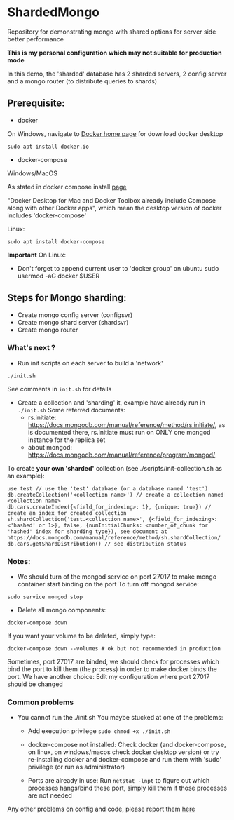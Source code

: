 # ShardedMongo
Repository for demonstrating mongo with shared options for server side better performance

**This is my personal configuration which may not suitable for production mode**

In this demo, the 'sharded' database has 2 sharded servers, 2 config server and a mongo router (to distribute queries to shards)

## Prerequisite:
- docker

On Windows, navigate to [Docker home page](https://www.docker.com/products/docker-desktop) for download docker desktop
```
sudo apt install docker.io
```

- docker-compose

Windows/MacOS

As stated in docker compose install [page](https://docs.docker.com/compose/install/)

"Docker Desktop for Mac and Docker Toolbox already include Compose along with other Docker apps", which mean the desktop version of docker includes 'docker-compose'

Linux:
```
sudo apt install docker-compose
```
**Important**
On Linux:
- Don't forget to append current user to 'docker group' on ubuntu
sudo usermod -aG docker $USER

## Steps for Mongo sharding:
- Create mongo config server (configsvr)
- Create mongo shard server (shardsvr)
- Create mongo router

### What's next ?
- Run init scripts on each server to build a 'network'
```
./init.sh
```
See comments in ```init.sh``` for details

- Create a collection and 'sharding' it, example have already run in ```./init.sh```
  Some referred documents:
  - rs.initiate: https://docs.mongodb.com/manual/reference/method/rs.initiate/, as is documented there, rs.initiate must run on ONLY one mongod instance for the replica set
  - about mongod: https://docs.mongodb.com/manual/reference/program/mongod/

To create **your own 'sharded'** collection (see ./scripts/init-collection.sh as an example):

```
use test // use the 'test' database (or a database named 'test')
db.createCollection('<collection name>') // create a collection named <collection name>
db.cars.createIndex({<field_for_indexing>: 1}, {unique: true}) // create an index for created collection
sh.shardCollection('test.<collection name>', {<field_for_indexing>: <'hashed' or 1>}, false, {numInitialChunks: <number_of_chunk for 'hashed' index for sharding type}), see document at https://docs.mongodb.com/manual/reference/method/sh.shardCollection/
db.cars.getShardDistribution() // see distribution status
```
### Notes:
- We should turn of the mongod service on port 27017 to make mongo container start binding on the port
To turn off mongod service:
```
sudo service mongod stop
```

- Delete all mongo components:
```
docker-compose down
```

If you want your volume to be deleted, simply type:

```
docker-compose down --volumes # ok but not recommended in production
```

Sometimes, port 27017 are binded, we should check for processes which bind the port to kill them (the process) in order to make docker binds the port. We have another choice: Edit my configuration where port 27017 should be changed

### Common problems
- You cannot run the ./init.sh
You maybe stucked at one of the problems:
  - Add execution privilege ```sudo chmod +x ./init.sh```
  - docker-compose not installed:
	Check docker (and docker-compose, on linux, on windows/macos check docker desktop version) or try re-installing docker and docker-compose and run them with 'sudo' privilege (or run as administrator)

  - Ports are already in use:
	Run ```netstat -lnpt``` to figure out which processes hangs/bind these port, simply kill them if those processes are not needed

Any other problems on config and code, please report them [here](https://github.com/vinhphuctadang/ShardedMongo/issues)

